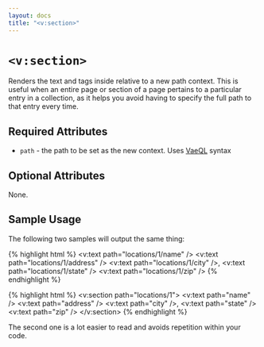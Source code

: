 ```yaml
---
layout: docs
title: "<v:section>"
---
```


# `<v:section>`

Renders the text and tags inside relative to a new path context. This is
useful when an entire page or section of a page pertains to a particular
entry in a collection, as it helps you avoid having to specify the full
path to that entry every time.

## Required Attributes

-   `path` - the path to be set as the new context. Uses [VaeQL](#vaeql)
    syntax

## Optional Attributes

None.

## Sample Usage

The following two samples will output the same thing:

{% highlight html %}
<v:text path="locations/1/name" />
<v:text path="locations/1/address" />
<v:text path="locations/1/city" />,
<v:text path="locations/1/state" />
<v:text path="locations/1/zip" />
{% endhighlight %}

{% highlight html %}
<v:section path="locations/1">
 <v:text path="name" />
 <v:text path="address" />
 <v:text path="city" />,
 <v:text path="state" />
 <v:text path="zip" />
</v:section>
{% endhighlight %}

The second one is a lot easier to read and avoids repetition within your
code.
